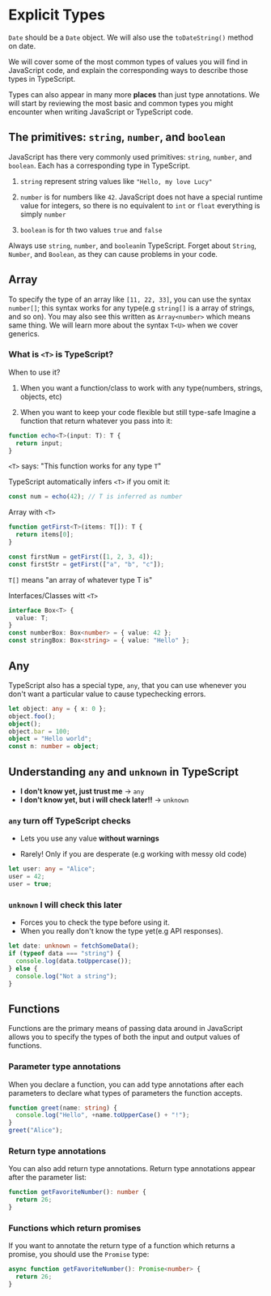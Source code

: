 # Explicit Types

`Date` should be a `Date` object. We will also use the `toDateString()` method on date.

We will cover some of the most common types of values you will find in JavaScript code, and explain the corresponding ways to describe those types in TypeScript.

Types can also appear in many more **places** than just type annotations. We will start by reviewing the most basic and common types you might encounter when writing JavaScript or TypeScript code.

## The primitives: `string`, `number`, and `boolean`

JavaScript has there very commonly used primitives: `string`, `number`, and `boolean`. Each has a corresponding type in TypeScript.

1. `string` represent string values like `"Hello, my love Lucy"`

2. `number` is for numbers like `42`. JavaScript does not have a special runtime value for integers, so there is no equivalent to `int` or `float` everything is simply `number`

3. `boolean` is for th two values `true` and `false`

Always use `string`, `number`, and `boolean`in TypeScript. Forget about `String`, `Number`, and `Boolean`, as they can cause problems in your code.

## Array

To specify the type of an array like `[11, 22, 33]`, you can use the syntax `number[]`; this syntax works for any type(e.g `string[]` is a array of strings, and so on). You may also see this written as `Array<number>` which means same thing. We will learn more about the syntax `T<U>` when we cover generics.

### What is `<T>` is TypeScript?

When to use it?

1. When you want a function/class to work with any type(numbers, strings, objects, etc)

2. When you want to keep your code flexible but still type-safe
   Imagine a function that return whatever you pass into it:

```typescript
function echo<T>(input: T): T {
  return input;
}
```

`<T>` says: "This function works for any type `T`"

TypeScript automatically infers `<T>` if you omit it:

```typescript
const num = echo(42); // T is inferred as number
```

Array with `<T>`

```typescript
function getFirst<T>(items: T[]): T {
  return items[0];
}

const firstNum = getFirst([1, 2, 3, 4]);
const firstStr = getFirst(["a", "b", "c"]);
```

`T[]` means "an array of whatever type T is"

Interfaces/Classes witt `<T>`

```typescript
interface Box<T> {
  value: T;
}
const numberBox: Box<number> = { value: 42 };
const stringBox: Box<string> = { value: "Hello" };
```

## Any

TypeScript also has a special type, `any`, that you can use whenever you don't want a particular value to cause typechecking errors.

```typescript
let object: any = { x: 0 };
object.foo();
object();
object.bar = 100;
object = "Hello world";
const n: number = object;
```

## Understanding `any` and `unknown` in TypeScript

- **I don't know yet, just trust me** -> `any`
- **I don't know yet, but i will check later!!** -> `unknown`

### `any` turn off TypeScript checks

- Lets you use any value **without warnings**

- Rarely! Only if you are desperate (e.g working with messy old code)

```typescript
let user: any = "Alice";
user = 42;
user = true;
```

### `unknown` I will check this later

- Forces you to check the type before using it.
- When you really don't know the type yet(e.g API responses).

```typescript
let date: unknown = fetchSomeData();
if (typeof data === "string") {
  console.log(data.toUppercase());
} else {
  console.log("Not a string");
}
```

## Functions

Functions are the primary means of passing data around in JavaScript allows you to specify the types of both the input and output values of functions.

### Parameter type annotations

When you declare a function, you can add type annotations after each parameters to declare what types of parameters the function accepts.

```typescript
function greet(name: string) {
  console.log("Hello", +name.toUpperCase() + "!");
}
greet("Alice");
```

### Return type annotations

You can also add return type annotations. Return type annotations appear after the parameter list:

```typescript
function getFavoriteNumber(): number {
  return 26;
}
```

### Functions which return promises

If you want to annotate the return type of a function which returns a promise, you should use the `Promise` type:

```typescript
async function getFavoriteNumber(): Promise<number> {
  return 26;
}
```
